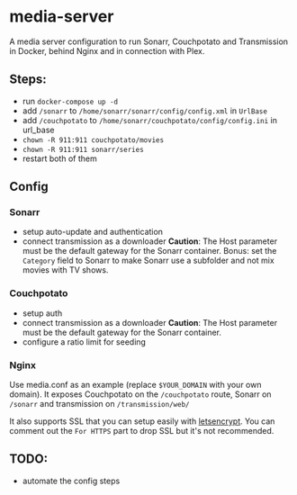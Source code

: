 # media-server
A media server configuration to run Sonarr, Couchpotato and Transmission in Docker, behind Nginx and in connection with Plex.

## Steps:
- run `docker-compose up -d`
- add `/sonarr` to `/home/sonarr/sonarr/config/config.xml` in `UrlBase`
- add `/couchpotato` to `/home/sonarr/couchpotato/config/config.ini` in url_base
- `chown -R 911:911 couchpotato/movies`
- `chown -R 911:911 sonarr/series`
- restart both of them

## Config

### Sonarr
- setup auto-update and authentication
- connect transmission as a downloader
**Caution**: The Host parameter must be the default gateway for the Sonarr container. Bonus: set the `Category` field to Sonarr to make Sonarr use a subfolder and not mix movies with TV shows.

### Couchpotato
- setup auth
- connect transmission as a downloader
**Caution**: The Host parameter must be the default gateway for the Sonarr container.
- configure a ratio limit for seeding

### Nginx
Use media.conf as an example (replace `$YOUR_DOMAIN` with your own domain). It exposes Couchpotato on the `/couchpotato` route, Sonarr on `/sonarr` and transmission on `/transmission/web/`

It also supports SSL that you can setup easily with [letsencrypt](https://letsencrypt.org/). You can comment out the `For HTTPS` part to drop SSL but it's not recommended.


## TODO:
- automate the config steps



